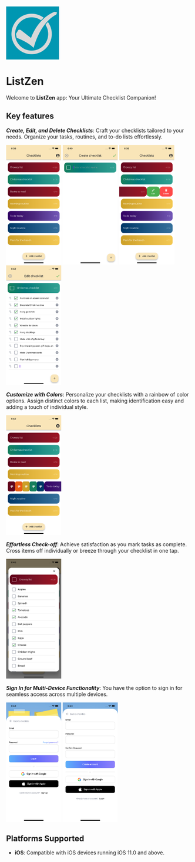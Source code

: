 
![ListZen Icon](ios/Runner/Assets.xcassets/AppIcon.appiconset/Icon-App-72x72@2x.png)
# ListZen

Welcome to **ListZen** app: Your Ultimate Checklist Companion!

## Key features

***Create, Edit, and Delete Checklists***: Craft your checklists tailored to your needs. Organize your tasks, routines, and to-do lists effortlessly.

<img src="/assets/checklists_overview.png" width="150"> <img src="/assets/create_checklist.png" width="150"> <img src="/assets/checklist_actions.png" width="150"> <img src="/assets/edit_checklist.png" width="150">

***Customize with Colors***: Personalize your checklists with a rainbow of color options. Assign distinct colors to each list, making identification easy and adding a touch of individual style.

<img src="/assets/pick_checklist_color.png" width="150">

***Effortless Check-off***: Achieve satisfaction as you mark tasks as complete. Cross items off individually or breeze through your checklist in one tap.

<img src="/assets/view_checklist.png" width="150">

***Sign In for Multi-Device Functionality***: You have the option to sign in for seamless access across multiple devices.

<img src="/assets/sign_in.png" width="150"> <img src="/assets/sign_up.png" width="150">

## Platforms Supported

- **iOS**: Compatible with iOS devices running iOS 11.0 and above.

